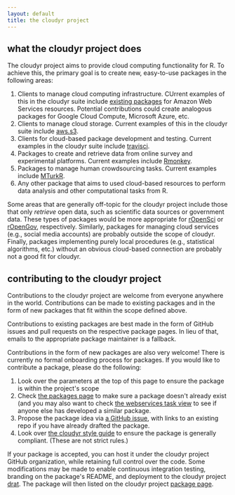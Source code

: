 ```yaml
---
layout: default
title: the cloudyr project
---
```


## what the cloudyr project does ##

The cloudyr project aims to provide cloud computing functionality for R. To achieve this, the primary goal is to create new, easy-to-use packages in the following areas:

  1. Clients to manage cloud computing infrastructure. CUrrent examples of this in the cloudyr suite include [existing packages](../packages) for Amazon Web Services resources. Potential contributions could create analogous packages for Google Cloud Compute, Microsoft Azure, etc.
  2. Clients to manage cloud storage. Current examples of this in the cloudyr suite include [aws.s3](https://github.com/cloudyr/aws.s3).
  3. Clients for cloud-based package development and testing. Current examples in the cloudyr suite include [travisci](https://github.com/cloudyr/travisci).
  4. Packages to create and retrieve data from online survey and experimental platforms. Current examples include [Rmonkey](https://github.com/cloudyr/Rmonkey).
  5. Packages to manage human crowdsourcing tasks. Current examples include [MTurkR](https://github.com/leeper/MTurkR).
  6. Any other package that aims to used cloud-based resources to perform data analysis and other computational tasks from R.
  
Some areas that are generally off-topic for the cloudyr project include those that only *retrieve* open data, such as scientific data sources or government data. These types of packages would be more appropriate for [rOpenSci](https://ropensci.org/) or [rOpenGov](http://ropengov.github.io/), respectively. Similarly, packages for managing cloud services (e.g., social media accounts) are probably outside the scope of cloudyr. Finally, packages implementing purely local procedures (e.g., statistical algorithms, etc.) without an obvious cloud-based connection are probably not a good fit for cloudyr.

## contributing to the cloudyr project ##

Contributions to the cloudyr project are welcome from everyone anywhere in the world. Contributions can be made to existing packages and in the form of new packages that fit within the scope defined above.

Contributions to existing packages are best made in the form of GitHub issues and pull requests on the respective package pages. In lieu of that, emails to the appropriate package maintainer is a fallback.

Contributions in the form of new packages are also very welcome! There is currently no formal onboarding process for packages. If you would like to contribute a package, please do the following: 

  1. Look over the parameters at the top of this page to ensure the package is within the project's scope
  2. Check [the packages page](../packages) to make sure a package doesn't already exist (and you may also want to check [the webservices task view](https://github.com/ropensci/webservices) to see if anyone else has developed a similar package.
  3. Propose the package idea via [a GitHub issue](https://github.com/cloudyr/cloudyr.github.io/issues), with links to an existing repo if you have already drafted the package.
  4. Look over [the cloudyr style guide](../styleguide) to ensure the package is generally compliant. (These are not strict rules.)

If your package is accepted, you can host it under the cloudyr project GitHub organization, while retaining full control over the code. Some modifications may be made to enable continuous integration testing, branding on the package's README, and deployment to the cloudyr project [drat](../drat). The package will then listed on the cloudyr project [package page](../packages).
